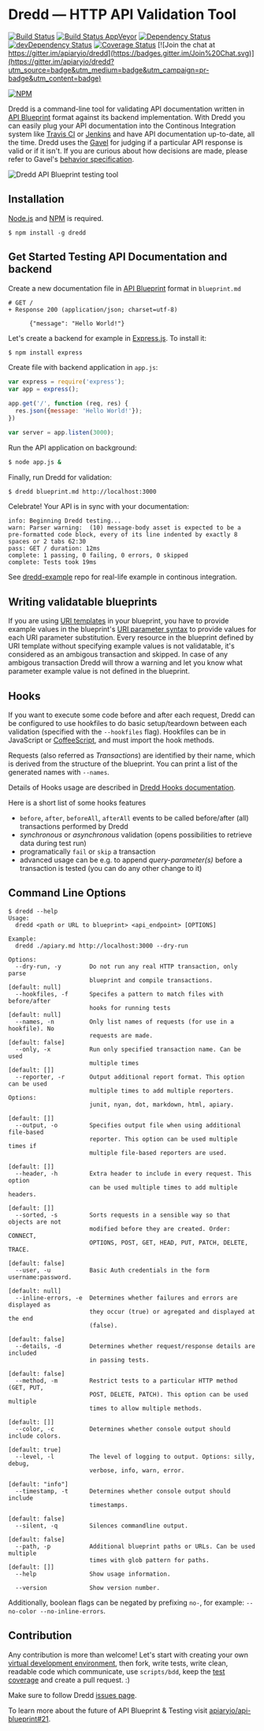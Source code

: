 # Dredd — HTTP API Validation Tool

[![Build Status](https://travis-ci.org/apiaryio/dredd.png?branch=master)](https://travis-ci.org/apiaryio/dredd)
[![Build Status AppVeyor](https://ci.appveyor.com/api/projects/status/0lv5i5oe6oi88q92?svg=true)](https://ci.appveyor.com/project/Apiary/dredd)
[![Dependency Status](https://david-dm.org/apiaryio/dredd.png)](https://david-dm.org/apiaryio/dredd)
[![devDependency Status](https://david-dm.org/apiaryio/dredd/dev-status.png)](https://david-dm.org/apiaryio/dredd#info=devDependencies)
[![Coverage Status](https://coveralls.io/repos/apiaryio/dredd/badge.png?branch=master)](https://coveralls.io/r/apiaryio/dredd?branch=master)
[![Join the chat at https://gitter.im/apiaryio/dredd](https://badges.gitter.im/Join%20Chat.svg)](https://gitter.im/apiaryio/dredd?utm_source=badge&utm_medium=badge&utm_campaign=pr-badge&utm_content=badge)

[![NPM](https://nodei.co/npm/dredd.png)](https://nodei.co/npm/dredd/)

Dredd is a command-line tool for validating API documentation written in [API Blueprint][]
format against its backend implementation. With Dredd you can easily plug your
API documentation into the Continous Integration system like [Travis CI][]
or [Jenkins][] and have API documentation up-to-date, all the time.
Dredd uses the [Gavel][] for judging if a particular API response is valid
or if it isn't. If you are curious about how decisions are made, please refer
to Gavel's [behavior specification][].

![Dredd API Blueprint testing tool](https://raw.github.com/apiaryio/dredd/master/img/Dredd.png)

## Installation
[Node.js][] and [NPM][] is required.

    $ npm install -g dredd

[Node.js]: https://nodejs.org/
[NPM]: https://npmjs.org/

## Get Started Testing API Documentation and backend

Create a new documentation file in [API Blueprint][] format in `blueprint.md`

```
# GET /
+ Response 200 (application/json; charset=utf-8)

      {"message": "Hello World!"}
```

Let's create a backend for example in [Express.js][]. To install it:

```sh
$ npm install express
```

Create file with backend application in `app.js`:

```javascript
var express = require('express');
var app = express();

app.get('/', function (req, res) {
  res.json({message: 'Hello World!'});
})

var server = app.listen(3000);
```

Run the API application on background:

```sh
$ node app.js &
```

Finally, run Dredd for validation:

```sh
$ dredd blueprint.md http://localhost:3000
```

Celebrate! Your API is in sync with your documentation:

```
info: Beginning Dredd testing...
warn: Parser warning:  (10) message-body asset is expected to be a pre-formatted code block, every of its line indented by exactly 8 spaces or 2 tabs 62:30
pass: GET / duration: 12ms
complete: 1 passing, 0 failing, 0 errors, 0 skipped
complete: Tests took 19ms
```

See [dredd-example](https://github.com/apiaryio/dredd-example) repo
for real-life example in continous integration.

## Writing validatable blueprints

If you are using [URI templates][URIt] in your blueprint,
you have to provide example values in the blueprint's [URI parameter syntax][UPS]
to provide values for each URI parameter substitution.
Every resource in the blueprint defined by URI template without specifying
example values is not validatable, it's considered as an ambigous transaction
and skipped. In case of any ambigous transaction Dredd will throw a warning and
let you know what parameter example value is not defined in the blueprint.

[UPS]: https://github.com/apiaryio/api-blueprint/blob/master/API%20Blueprint%20Specification.md#def-uriparameters-section
[URIt]: http://tools.ietf.org/html/rfc6570

## Hooks

If you want to execute some code before and after each request,
Dredd can be configured to use hookfiles to do basic setup/teardown between
each validation (specified with the `--hookfiles` flag). Hookfiles can be
in JavaScript or [CoffeeScript][], and must import the hook methods.

Requests (also referred as _Transactions_) are identified by their name, which is derived from the structure
of the blueprint. You can print a list of the generated names with `--names`.

Details of Hooks usage are described in [Dredd Hooks documentation](docs/hooks.md).

Here is a short list of some hooks features

- `before`, `after`, `beforeAll`, `afterAll` events to be called before/after (all) transactions performed by Dredd
- _synchronous_ or _asynchronous_ validation (opens possibilities to retrieve data during test run)
- programatically `fail` or `skip` a transaction
- advanced usage can be e.g. to append _query-parameter(s)_ before a transaction is tested (you can do any other change to it)


## Command Line Options

    $ dredd --help
    Usage:
      dredd <path or URL to blueprint> <api_endpoint> [OPTIONS]

    Example:
      dredd ./apiary.md http://localhost:3000 --dry-run

    Options:
      --dry-run, -y        Do not run any real HTTP transaction, only parse
                           blueprint and compile transactions.       [default: null]
      --hookfiles, -f      Specifes a pattern to match files with before/after
                           hooks for running tests                   [default: null]
      --names, -n          Only list names of requests (for use in a hookfile). No
                           requests are made.                       [default: false]
      --only, -x           Run only specified transaction name. Can be used
                           multiple times                              [default: []]
      --reporter, -r       Output additional report format. This option can be used
                           multiple times to add multiple reporters. Options:
                           junit, nyan, dot, markdown, html, apiary.
                                                                       [default: []]
      --output, -o         Specifies output file when using additional file-based
                           reporter. This option can be used multiple times if
                           multiple file-based reporters are used.
                                                                       [default: []]
      --header, -h         Extra header to include in every request. This option
                           can be used multiple times to add multiple headers.
                                                                       [default: []]
      --sorted, -s         Sorts requests in a sensible way so that objects are not
                           modified before they are created. Order: CONNECT,
                           OPTIONS, POST, GET, HEAD, PUT, PATCH, DELETE, TRACE.
                                                                    [default: false]
      --user, -u           Basic Auth credentials in the form username:password.
                                                                     [default: null]
      --inline-errors, -e  Determines whether failures and errors are displayed as
                           they occur (true) or agregated and displayed at the end
                           (false).
                                                                    [default: false]
      --details, -d        Determines whether request/response details are included
                           in passing tests.
                                                                    [default: false]
      --method, -m         Restrict tests to a particular HTTP method (GET, PUT,
                           POST, DELETE, PATCH). This option can be used multiple
                           times to allow multiple methods.
                                                                       [default: []]
      --color, -c          Determines whether console output should include colors.
                                                                     [default: true]
      --level, -l          The level of logging to output. Options: silly, debug,
                           verbose, info, warn, error.
                                                                   [default: "info"]
      --timestamp, -t      Determines whether console output should include
                           timestamps.
                                                                    [default: false]
      --silent, -q         Silences commandline output.
                                                                    [default: false]
      --path, -p           Additional blueprint paths or URLs. Can be used multiple
                           times with glob pattern for paths.          [default: []]
      --help               Show usage information.

      --version            Show version number.

Additionally, boolean flags can be negated by prefixing `no-`,
for example: `--no-color --no-inline-errors`.

## Contribution

Any contribution is more than welcome!
Let's start with creating your own [virtual development environment][vde],
then fork, write tests, write clean, readable code which communicate, use `scripts/bdd`, keep the [test coverage][] and create a pull request. :)

Make sure to follow Dredd [issues page][issues].

To learn more about the future of API Blueprint & Testing visit [apiaryio/api-blueprint#21](https://github.com/apiaryio/api-blueprint/issues/21).

[API Blueprint]: http://apiblueprint.org/
[test coverage]: https://coveralls.io/r/apiaryio/dredd?branch=master
[Travis CI]: https://travis-ci.org/
[Jenkins]: http://jenkins-ci.org/
[Gavel]: http://blog.apiary.io/2013/07/24/Bam-this-is-Gavel/
[behavior specification]: https://www.relishapp.com/apiary/gavel/docs
[vde]: https://github.com/apiaryio/dredd/blob/master/VirtualDevelopmentEnvironment.md
[issues]: https://github.com/apiaryio/dredd/issues?state=open
[Express.js]: http://expressjs.com/starter/hello-world.html
[CoffeeScript]: http://coffeescript.org
